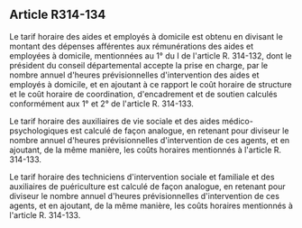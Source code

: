 ## Article R314-134

Le tarif horaire des aides et employés à domicile est obtenu en divisant le montant des dépenses afférentes
aux rémunérations des aides et employées à domicile, mentionnées au 1° du I de l'article R. 314-132, dont le
président du conseil départemental accepte la prise en charge, par le nombre annuel d'heures prévisionnelles
d'intervention des aides et employés à domicile, et en ajoutant à ce rapport le coût horaire de structure et le
coût horaire de coordination, d'encadrement et de soutien calculés conformément aux 1° et 2° de l'article R.
314-133.

Le tarif horaire des auxiliaires de vie sociale et des aides médico-psychologiques est calculé de façon
analogue, en retenant pour diviseur le nombre annuel d'heures prévisionnelles d'intervention de ces agents, et
en ajoutant, de la même manière, les coûts horaires mentionnés à l'article R. 314-133.

Le tarif horaire des techniciens d'intervention sociale et familiale et des auxiliaires de puériculture est calculé
de façon analogue, en retenant pour diviseur le nombre annuel d'heures prévisionnelles d'intervention de ces
agents, et en ajoutant, de la même manière, les coûts horaires mentionnés à l'article R. 314-133.

